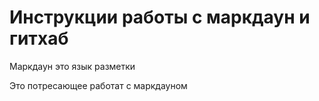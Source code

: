 # Инструкции работы с маркдаун и гитхаб

Маркдаун это язык разметки 

Это потресающее работат с маркдауном
